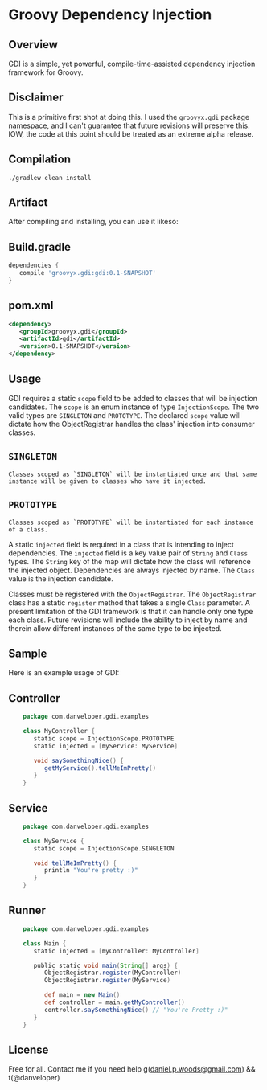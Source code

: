 Groovy Dependency Injection
===

Overview
---
GDI is a simple, yet powerful, compile-time-assisted dependency injection framework for Groovy.

Disclaimer
---
This is a primitive first shot at doing this. I used the `groovyx.gdi` package namespace, and I can't guarantee that future revisions will preserve this. IOW, the code at this point should be treated as an extreme alpha release.

Compilation
---
`./gradlew clean install`

Artifact
---
After compiling and installing, you can use it likeso:

  ## Build.gradle
```groovy
dependencies {
   compile 'groovyx.gdi:gdi:0.1-SNAPSHOT'
}
```

  ## pom.xml
```XML
<dependency>
   <groupId>groovyx.gdi</groupId>
   <artifactId>gdi</artifactId>
   <version>0.1-SNAPSHOT</version>
</dependency>
```

Usage
---
GDI requires a static `scope` field to be added to classes that will be injection candidates. The `scope` is an enum instance of type `InjectionScope`. The two valid types are `SINGLETON` and `PROTOTYPE`. The declared `scope` value will dictate how the ObjectRegistrar handles the class' injection into consumer classes.

## `SINGLETON`
    Classes scoped as `SINGLETON` will be instantiated once and that same instance will be given to classes who have it injected.

## `PROTOTYPE`
    Classes scoped as `PROTOTYPE` will be instantiated for each instance of a class.

A static `injected` field is required in a class that is intending to inject dependencies. The `injected` field is a key value pair of `String` and `Class` types. The `String` key of the map will dictate how the class will reference the injected object. Dependencies are always injected by name. The `Class` value is the injection candidate.

Classes must be registered with the `ObjectRegistrar`. The `ObjectRegistrar` class has a static `register` method that takes a single `Class` parameter. A present limitation of the GDI framework is that it can handle only one type each class. Future revisions will include the ability to inject by name and therein allow different instances of the same type to be injected.

Sample
---
Here is an example usage of GDI:

  ## Controller
```groovy
    package com.danveloper.gdi.examples

    class MyController {
       static scope = InjectionScope.PROTOTYPE
       static injected = [myService: MyService]

       void saySomethingNice() {
          getMyService().tellMeImPretty()
       }
    }
```
  ## Service
```groovy
    package com.danveloper.gdi.examples

    class MyService {
       static scope = InjectionScope.SINGLETON

       void tellMeImPretty() {
          println "You're pretty :)"
       }
    }
```
  ## Runner
```groovy
    package com.danveloper.gdi.examples

    class Main {
       static injected = [myController: MyController]

       public static void main(String[] args) {
          ObjectRegistrar.register(MyController)
          ObjectRegistrar.register(MyService)

          def main = new Main()
          def controller = main.getMyController()
          controller.saySomethingNice() // "You're Pretty :)"
       }
    }

```

License
---
Free for all. Contact me if you need help g(daniel.p.woods@gmail.com) && t(@danveloper)
